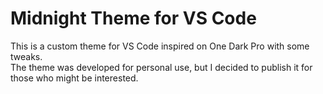 # Midnight Theme for VS Code
This is a custom theme for VS Code inspired on One Dark Pro with some tweaks.<br>
The theme was developed for personal use, but I decided to publish it for those who might be interested.